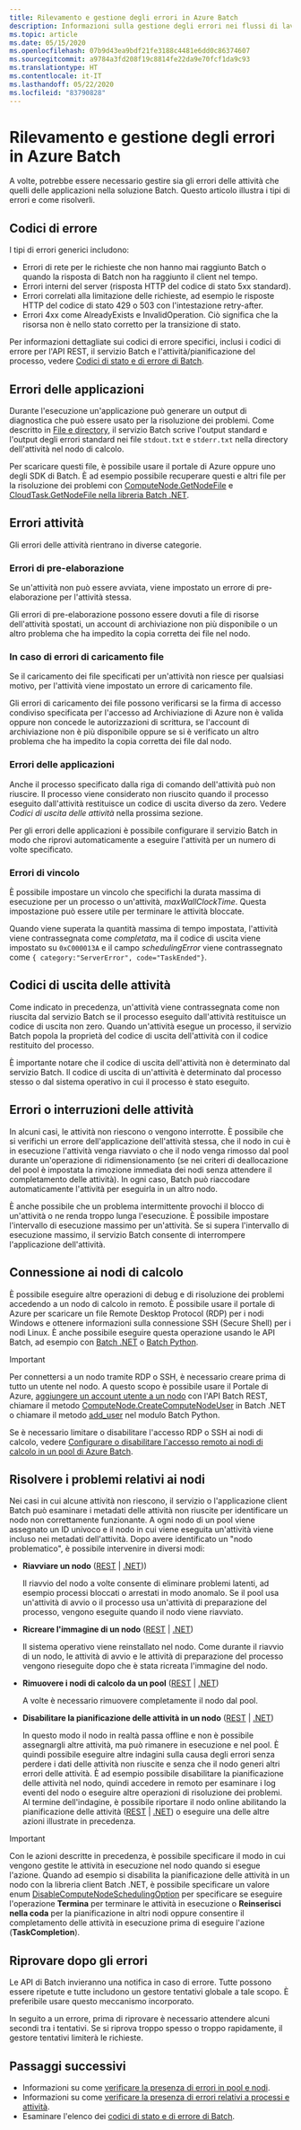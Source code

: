 ```yaml
---
title: Rilevamento e gestione degli errori in Azure Batch
description: Informazioni sulla gestione degli errori nei flussi di lavoro del servizio Batch dal punto di vista dello sviluppo.
ms.topic: article
ms.date: 05/15/2020
ms.openlocfilehash: 07b9d43ea9bdf21fe3188c4481e6dd0c86374607
ms.sourcegitcommit: a9784a3fd208f19c8814fe22da9e70fcf1da9c93
ms.translationtype: HT
ms.contentlocale: it-IT
ms.lasthandoff: 05/22/2020
ms.locfileid: "83790828"
---
```

# <a name="error-handling-and-detection-in-azure-batch"></a>Rilevamento e gestione degli errori in Azure Batch

A volte, potrebbe essere necessario gestire sia gli errori delle attività che quelli delle applicazioni nella soluzione Batch. Questo articolo illustra i tipi di errori e come risolverli.

## <a name="error-codes"></a>Codici di errore

I tipi di errori generici includono:

- Errori di rete per le richieste che non hanno mai raggiunto Batch o quando la risposta di Batch non ha raggiunto il client nel tempo.
- Errori interni del server (risposta HTTP del codice di stato 5xx standard).
- Errori correlati alla limitazione delle richieste, ad esempio le risposte HTTP del codice di stato 429 o 503 con l'intestazione retry-after.
- Errori 4xx come AlreadyExists e InvalidOperation. Ciò significa che la risorsa non è nello stato corretto per la transizione di stato.

Per informazioni dettagliate sui codici di errore specifici, inclusi i codici di errore per l'API REST, il servizio Batch e l'attività/pianificazione del processo, vedere [Codici di stato e di errore di Batch](https://docs.microsoft.com/rest/api/batchservice/batch-status-and-error-codes).

## <a name="application-failures"></a>Errori delle applicazioni

Durante l'esecuzione un'applicazione può generare un output di diagnostica che può essere usato per la risoluzione dei problemi. Come descritto in [File e directory](files-and-directories.md), il servizio Batch scrive l'output standard e l'output degli errori standard nei file `stdout.txt` e `stderr.txt` nella directory dell'attività nel nodo di calcolo.

Per scaricare questi file, è possibile usare il portale di Azure oppure uno degli SDK di Batch. È ad esempio possibile recuperare questi e altri file per la risoluzione dei problemi con [ComputeNode.GetNodeFile](https://docs.microsoft.com/dotnet/api/microsoft.azure.batch.computenode) e [CloudTask.GetNodeFile nella libreria Batch .NET](https://docs.microsoft.com/dotnet/api/microsoft.azure.batch.cloudtask).

## <a name="task-errors"></a>Errori attività

Gli errori delle attività rientrano in diverse categorie.

### <a name="pre-processing-errors"></a>Errori di pre-elaborazione

Se un'attività non può essere avviata, viene impostato un errore di pre-elaborazione per l'attività stessa.  

Gli errori di pre-elaborazione possono essere dovuti a file di risorse dell'attività spostati, un account di archiviazione non più disponibile o un altro problema che ha impedito la copia corretta dei file nel nodo.

### <a name="file-upload-errors"></a>In caso di errori di caricamento file

Se il caricamento dei file specificati per un'attività non riesce per qualsiasi motivo, per l'attività viene impostato un errore di caricamento file.

Gli errori di caricamento dei file possono verificarsi se la firma di accesso condiviso specificata per l'accesso ad Archiviazione di Azure non è valida oppure non concede le autorizzazioni di scrittura, se l'account di archiviazione non è più disponibile oppure se si è verificato un altro problema che ha impedito la copia corretta dei file dal nodo.

### <a name="application-errors"></a>Errori delle applicazioni

Anche il processo specificato dalla riga di comando dell'attività può non riuscire. Il processo viene considerato non riuscito quando il processo eseguito dall'attività restituisce un codice di uscita diverso da zero. Vedere *Codici di uscita delle attività* nella prossima sezione.

Per gli errori delle applicazioni è possibile configurare il servizio Batch in modo che riprovi automaticamente a eseguire l'attività per un numero di volte specificato.

### <a name="constraint-errors"></a>Errori di vincolo

È possibile impostare un vincolo che specifichi la durata massima di esecuzione per un processo o un'attività, *maxWallClockTime*. Questa impostazione può essere utile per terminare le attività bloccate.

Quando viene superata la quantità massima di tempo impostata, l'attività viene contrassegnata come *completata*, ma il codice di uscita viene impostato su `0xC000013A` e il campo *schedulingError* viene contrassegnato come `{ category:"ServerError", code="TaskEnded"}`.

## <a name="task-exit-codes"></a>Codici di uscita delle attività

Come indicato in precedenza, un'attività viene contrassegnata come non riuscita dal servizio Batch se il processo eseguito dall'attività restituisce un codice di uscita non zero. Quando un'attività esegue un processo, il servizio Batch popola la proprietà del codice di uscita dell'attività con il codice restituito del processo.

È importante notare che il codice di uscita dell'attività non è determinato dal servizio Batch. Il codice di uscita di un'attività è determinato dal processo stesso o dal sistema operativo in cui il processo è stato eseguito.

## <a name="task-failures-or-interruptions"></a>Errori o interruzioni delle attività

In alcuni casi, le attività non riescono o vengono interrotte. È possibile che si verifichi un errore dell'applicazione dell'attività stessa, che il nodo in cui è in esecuzione l'attività venga riavviato o che il nodo venga rimosso dal pool durante un'operazione di ridimensionamento (se nei criteri di deallocazione del pool è impostata la rimozione immediata dei nodi senza attendere il completamento delle attività). In ogni caso, Batch può riaccodare automaticamente l'attività per eseguirla in un altro nodo.

È anche possibile che un problema intermittente provochi il blocco di un'attività o ne renda troppo lunga l'esecuzione. È possibile impostare l'intervallo di esecuzione massimo per un'attività. Se si supera l'intervallo di esecuzione massimo, il servizio Batch consente di interrompere l'applicazione dell'attività.

## <a name="connect-to-compute-nodes"></a>Connessione ai nodi di calcolo

È possibile eseguire altre operazioni di debug e di risoluzione dei problemi accedendo a un nodo di calcolo in remoto. È possibile usare il portale di Azure per scaricare un file Remote Desktop Protocol (RDP) per i nodi Windows e ottenere informazioni sulla connessione SSH (Secure Shell) per i nodi Linux. È anche possibile eseguire questa operazione usando le API Batch, ad esempio con [Batch .NET](https://docs.microsoft.com/dotnet/api/microsoft.azure.batch.computenode) o [Batch Python](batch-linux-nodes.md#connect-to-linux-nodes-using-ssh).

> [!IMPORTANT]
> Per connettersi a un nodo tramite RDP o SSH, è necessario creare prima di tutto un utente nel nodo. A questo scopo è possibile usare il Portale di Azure, [aggiungere un account utente a un nodo](https://docs.microsoft.com/rest/api/batchservice/computenode/adduser) con l'API Batch REST, chiamare il metodo [ComputeNode.CreateComputeNodeUser](https://docs.microsoft.com/dotnet/api/microsoft.azure.batch.computenode) in Batch .NET o chiamare il metodo [add_user](batch-linux-nodes.md#connect-to-linux-nodes-using-ssh) nel modulo Batch Python.

Se è necessario limitare o disabilitare l'accesso RDP o SSH ai nodi di calcolo, vedere [Configurare o disabilitare l'accesso remoto ai nodi di calcolo in un pool di Azure Batch](pool-endpoint-configuration.md).

## <a name="troubleshoot-problem-nodes"></a>Risolvere i problemi relativi ai nodi

Nei casi in cui alcune attività non riescono, il servizio o l'applicazione client Batch può esaminare i metadati delle attività non riuscite per identificare un nodo non correttamente funzionante. A ogni nodo di un pool viene assegnato un ID univoco e il nodo in cui viene eseguita un'attività viene incluso nei metadati dell'attività. Dopo avere identificato un "nodo problematico", è possibile intervenire in diversi modi:

- **Riavviare un nodo** ([REST](https://docs.microsoft.com/rest/api/batchservice/computenode/reboot) | [.NET](https://docs.microsoft.com/dotnet/api/microsoft.azure.batch.computenode.reboot)))

    Il riavvio del nodo a volte consente di eliminare problemi latenti, ad esempio processi bloccati o arrestati in modo anomalo. Se il pool usa un'attività di avvio o il processo usa un'attività di preparazione del processo, vengono eseguite quando il nodo viene riavviato.
- **Ricreare l'immagine di un nodo** ([REST](https://docs.microsoft.com/rest/api/batchservice/computenode/reimage) | [.NET](https://docs.microsoft.com/dotnet/api/microsoft.azure.batch.computenode.reimage))

    Il sistema operativo viene reinstallato nel nodo. Come durante il riavvio di un nodo, le attività di avvio e le attività di preparazione del processo vengono rieseguite dopo che è stata ricreata l'immagine del nodo.
- **Rimuovere i nodi di calcolo da un pool** ([REST](https://docs.microsoft.com/rest/api/batchservice/pool/removenodes) | [.NET](https://docs.microsoft.com/dotnet/api/microsoft.azure.batch.pooloperations))

    A volte è necessario rimuovere completamente il nodo dal pool.
- **Disabilitare la pianificazione delle attività in un nodo** ([REST](https://docs.microsoft.com/rest/api/batchservice/computenode/disablescheduling) | [.NET](https://docs.microsoft.com/dotnet/api/microsoft.azure.batch.computenode.disablescheduling))

    In questo modo il nodo in realtà passa offline e non è possibile assegnargli altre attività, ma può rimanere in esecuzione e nel pool. È quindi possibile eseguire altre indagini sulla causa degli errori senza perdere i dati delle attività non riuscite e senza che il nodo generi altri errori delle attività. È ad esempio possibile disabilitare la pianificazione delle attività nel nodo, quindi accedere in remoto per esaminare i log eventi del nodo o eseguire altre operazioni di risoluzione dei problemi. Al termine dell'indagine, è possibile riportare il nodo online abilitando la pianificazione delle attività ([REST](https://docs.microsoft.com/rest/api/batchservice/computenode/enablescheduling) | [.NET](https://docs.microsoft.com/dotnet/api/microsoft.azure.batch.computenode.enablescheduling)) o eseguire una delle altre azioni illustrate in precedenza.

> [!IMPORTANT]
> Con le azioni descritte in precedenza, è possibile specificare il modo in cui vengono gestite le attività in esecuzione nel nodo quando si esegue l'azione. Quando ad esempio si disabilita la pianificazione delle attività in un nodo con la libreria client Batch .NET, è possibile specificare un valore enum [DisableComputeNodeSchedulingOption](https://docs.microsoft.com/dotnet/api/microsoft.azure.batch.common.disablecomputenodeschedulingoption) per specificare se eseguire l'operazione **Termina** per terminare le attività in esecuzione o **Reinserisci nella coda** per la pianificazione in altri nodi oppure consentire il completamento delle attività in esecuzione prima di eseguire l'azione (**TaskCompletion**).

## <a name="retry-after-errors"></a>Riprovare dopo gli errori

Le API di Batch invieranno una notifica in caso di errore. Tutte possono essere ripetute e tutte includono un gestore tentativi globale a tale scopo. È preferibile usare questo meccanismo incorporato.

In seguito a un errore, prima di riprovare è necessario attendere alcuni secondi tra i tentativi. Se si riprova troppo spesso o troppo rapidamente, il gestore tentativi limiterà le richieste.

## <a name="next-steps"></a>Passaggi successivi

- Informazioni su come [verificare la presenza di errori in pool e nodi](batch-pool-node-error-checking.md).
- Informazioni su come [verificare la presenza di errori relativi a processi e attività](batch-job-task-error-checking.md).
- Esaminare l'elenco dei [codici di stato e di errore di Batch](https://docs.microsoft.com/rest/api/batchservice/batch-status-and-error-codes).
